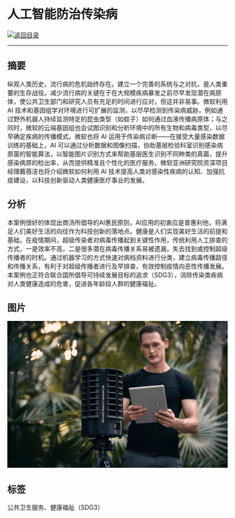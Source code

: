 # 人工智能防治传染病

[![返回目录](http://img.shields.io/badge/点击-返回目录-875A7B.svg?style=flat&colorA=8F8F8F)](/)

----------

## 摘要

纵观人类历史，流行病的危机始终存在。建立一个完善的系统与之对抗，是人类重要的生存战役。减少流行病的关键在于在大规模疾病暴发之前尽早发现潜在病原体，使公共卫生部门和研究人员有充足的时间进行应对，但这并非易事。微软利用 AI 技术和基因组学对环境进行可扩展的监测，以尽早检测到传染病威胁，例如通过野外机器人持续监测特定的昆虫类型（如蚊子）如何通过血液传播病原体；与之同时，微软的云端基因组也会试图识别和分析环境中的所有生物和病毒类型，以尽早确定疾病的传播模式。微软也将 AI 运用于传染病诊断——在接受大量感染数据训练的基础上，AI 可以通过分析数据和图像扫描，协助基层检验科室识别感染病原菌的智能算法，以智能图片识别方式来帮助基层医生识别不同种类的真菌，提升感染病原的检出率，从而提供精准且个性化的医疗服务。微软亚洲研究院资深项目经理戴蓓洁也将介绍微软如何利用 AI 技术提高人类对感染性疾病的认知、加强抗疫建设，以科技创新驱动人类健康医疗事业的发展。

## 分析

本案例很好的体现出商汤所倡导的AI惠民原则，AI应用的初衷应是普惠利他，将满足人们美好生活的向往作为科技创新的落地点。健康是人们实现美好生活的前提和基础，在疫情期间，超级传染者对病毒传播起到关键性作用，传统利用人工排查的方式，一是效率不高，二是很多潜在病毒传播关系易被遗漏，失去找到或控制超级传播者的时机。通过机器学习的方式快速对病档资料进行分类，建立病毒传播路径和传播关系，有利于对超级传播者进行及早排查，有效控制疫情向恶性传播发展。本案例也正符合联合国所倡导可持续发展目标的追求（SDG3），消除传染类疾病对人类健康造成的危害，促进各年龄段人群的健康福祉。



## 图片

![图片](3.6.1.jpg)


## 标签

公共卫生服务、健康福祉（SDG3）
